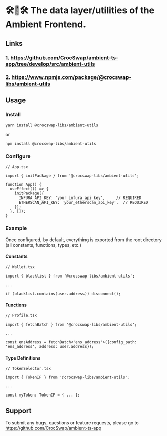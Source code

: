 # 🛠🐊🛠 The data layer/utilities of the Ambient Frontend.

## Links

### 1. https://github.com/CrocSwap/ambient-ts-app/tree/develop/src/ambient-utils

### 2. https://www.npmjs.com/package/@crocswap-libs/ambient-utils

## Usage

### Install
```
yarn install @crocswap-libs/ambient-utils
```
or

```
npm install @crocswap-libs/ambient-utils
```

### Configure

```
// App.tsx

import { initPackage } from '@crocswap-libs/ambient-utils';

function App() {
  useEffect(() => {
    initPackage({
      INFURA_API_KEY: 'your_infura_api_key',     // REQUIRED
      ETHERSCAN_API_KEY: 'your_etherscan_api_key',  // REQUIRED
    });
  }, []);
}
```

### Example

Once configured, by default, everything is exported from the root directory (all constants, functions, types, etc.)

#### Constants
```
// Wallet.tsx

import { blacklist } from '@crocswap-libs/ambient-utils';

...

if (blacklist.contains(user.address)) disconnect();
```

#### Functions
```
// Profile.tsx

import { fetchBatch } from '@crocswap-libs/ambient-utils';

...

const ensAddress = fetchBatch<'ens_address'>({config_path: 'ens_address', address: user.address});
```

#### Type Definitions

```
// TokenSelector.tsx

import { TokenIF } from '@crocswap-libs/ambient-utils';

...

const myToken: TokenIF = { ... };
```

## Support

To submit any bugs, questions or feature requests, please go to https://github.com/CrocSwap/ambient-ts-app
